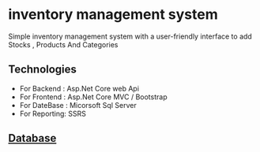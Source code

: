 # inventory management system 

Simple inventory management system with a user-friendly interface to add Stocks , Products And Categories

## Technologies
- For Backend  : Asp.Net Core web Api
- For Frontend : Asp.Net Core MVC / Bootstrap
- For DateBase : Micorsoft Sql Server
- For Reporting: SSRS


##   [Database](./Database)